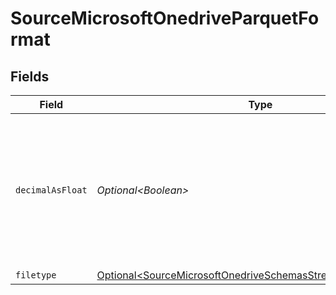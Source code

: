 # SourceMicrosoftOnedriveParquetFormat


## Fields

| Field                                                                                                                                        | Type                                                                                                                                         | Required                                                                                                                                     | Description                                                                                                                                  |
| -------------------------------------------------------------------------------------------------------------------------------------------- | -------------------------------------------------------------------------------------------------------------------------------------------- | -------------------------------------------------------------------------------------------------------------------------------------------- | -------------------------------------------------------------------------------------------------------------------------------------------- |
| `decimalAsFloat`                                                                                                                             | *Optional\<Boolean>*                                                                                                                         | :heavy_minus_sign:                                                                                                                           | Whether to convert decimal fields to floats. There is a loss of precision when converting decimals to floats, so this is not recommended.    |
| `filetype`                                                                                                                                   | [Optional\<SourceMicrosoftOnedriveSchemasStreamsFormatFiletype>](../../models/shared/SourceMicrosoftOnedriveSchemasStreamsFormatFiletype.md) | :heavy_minus_sign:                                                                                                                           | N/A                                                                                                                                          |